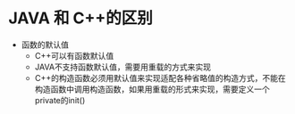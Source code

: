 # JAVA 和 C++的区别

- 函数的默认值
  - C++可以有函数默认值
  - JAVA不支持函数默认值，需要用重载的方式来实现
  - C++的构造函数必须用默认值来实现适配各种省略值的构造方式，不能在构造函数中调用构造函数，如果用重载的形式来实现，需要定义一个private的init()